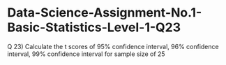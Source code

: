 # Data-Science-Assignment-No.1-Basic-Statistics-Level-1-Q23
Q 23) Calculate the t scores of 95% confidence interval, 96% confidence interval, 99% confidence interval for sample size of 25
